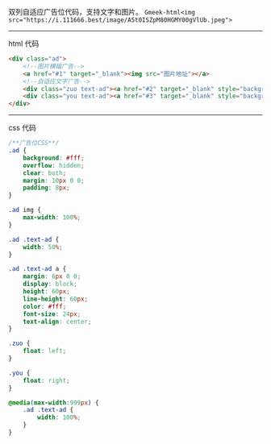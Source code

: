 双列自适应广告位代码，支持文字和图片。
`Gmeek-html<img src="https://i.111666.best/image/A5t0ISZpM80HGMY00gVlUb.jpeg">`

---

html 代码
```html
<div class="ad">
    <!--图片横幅广告-->
    <a href="#1" target="_blank"><img src="图片地址"></a>
    <!--自适应文字广告-->
    <div class="zuo text-ad"><a href="#2" target="_blank" style="background:#01AAED;">广告招商虚位以待</a></div>
    <div class="you text-ad"><a href="#3" target="_blank" style="background:#2F4056;">广告招商虚位以待</a></div>
</div>
```

---

css 代码
```css
/**广告位CSS**/
.ad {
    background: #fff;
    overflow: hidden;
    clear: both;
    margin: 10px 0 0;
    padding: 8px;
}

.ad img {
    max-width: 100%;
}

.ad .text-ad {
    width: 50%;
}

.ad .text-ad a {
    margin: 6px 0 0;
    display: block;
    height: 60px;
    line-height: 60px;
    color: #fff;
    font-size: 24px;
    text-align: center;
}

.zuo {
    float: left;
}

.you {
    float: right;
}

@media(max-width:999px) {
    .ad .text-ad {
        width: 100%;
    }
}
```
